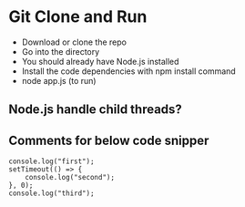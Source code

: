 # Git Clone and Run

- Download or clone the repo
- Go into the directory
- You should already have Node.js installed
- Install the code dependencies with npm install command
- node app.js (to run)

## Node.js handle child threads?

## Comments for below code snipper

```
console.log("first");
setTimeout(() => {
    console.log("second");
}, 0);
console.log("third");
```
